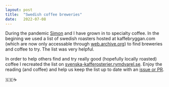 ```yaml
---
layout: post
title:  "Swedish coffee breweries"
date:   2022-07-08
---
```


During the pandemic [Simon](https://soy.se) and I have grown in to specialty coffee. In the begining we used a list of swedish roasters hosted at kaffebryggan.com (which are now only accessable through [web.archive.org](https://web.archive.org/web/20210812131008/https://www.kaffebryggan.com/svenska-kafferosterier/)) to find breweries and coffee to try. The list was very helpful.

In order to help others find and try really good (hopefully locally roasted) coffee I recreated the list on [svenska-kafferosterier.rymdvarel.se](https://svenska-kafferosterier.rymdvarel.se). Enjoy the reading (and coffee) and help us keep the list up to date with an [issue or PR](https://github.com/svenska-kafferosterier/svenska-kafferosterier.github.io).

🇸🇪☕️
